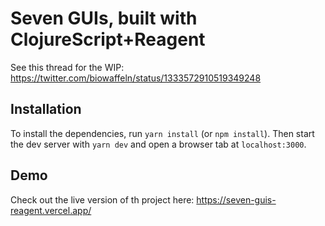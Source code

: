 # Seven GUIs, built with ClojureScript+Reagent

See this thread for the WIP: <https://twitter.com/biowaffeln/status/1333572910519349248>

## Installation

To install the dependencies, run `yarn install` (or `npm install`). Then start the dev server with `yarn dev` and open a browser tab at `localhost:3000`.

## Demo

Check out the live version of th project here: <https://seven-guis-reagent.vercel.app/>
